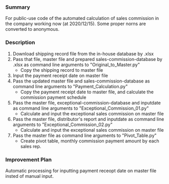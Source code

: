 ### Summary

For public-use code of the automated calculation of sales commission in the company working now (at 2020/12/15).
Some proper norns are converted to anonymous.


### Description

1. Download shipping record file from the in-house database by .xlsx
2. Pass that file, master file and prepared sales-commission-database by .xlsx as command line arguments to "Original_to_Master.py"
    - Copy the shipping record to master file
3. Input the payment receipt date on master file
4. Pass the updated master file and sales-commission-database as command line arguments to "Payment_Calculation.py"
    - Copy the payment receipt date to master file, and calculate the commission payment schedule
5. Pass the master file, exceptional-commission-database and inputdate as command line arguments to "Exceptional_Commission_01.py"
    - Calculate and input the exceptional sales commission on master file
6. Pass the master file, distributor's report and inputdate as command line arguments to "Exceptional_Commission_02.py"
    - Calculate and input the exceptional sales commission on master file
7. Pass the master file as command line arguments to "Pivot_Table.py"
    - Create pivot table, monthly commission payment amount by each sales rep.


### Improvement Plan

Automatic processing for inputting payment receopt date on master file insted of manual input.
